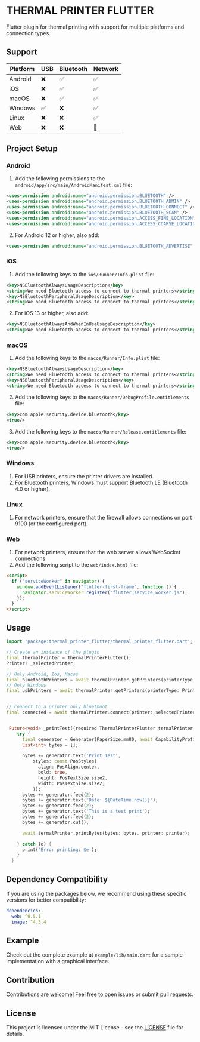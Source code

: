 # THERMAL PRINTER FLUTTER

Flutter plugin for thermal printing with support for multiple platforms and connection types.

## Support

| Platform | USB | Bluetooth | Network |
| -------- | --- | --------- | ------- |
| Android  | ❌  | ✅        | ✅      |
| iOS      | ❌  | ✅        | ✅      |
| macOS    | ❌  | ✅        | ✅      |
| Windows  | ✅  | ❌        | ✅      |
| Linux    | ❌  | ❌        | ✅      |
| Web      | ❌  | ❌        | 🚧      |

## Project Setup

### Android

1. Add the following permissions to the `android/app/src/main/AndroidManifest.xml` file:

```xml
<uses-permission android:name="android.permission.BLUETOOTH" />
<uses-permission android:name="android.permission.BLUETOOTH_ADMIN" />
<uses-permission android:name="android.permission.BLUETOOTH_CONNECT" />
<uses-permission android:name="android.permission.BLUETOOTH_SCAN" />
<uses-permission android:name="android.permission.ACCESS_FINE_LOCATION" />
<uses-permission android:name="android.permission.ACCESS_COARSE_LOCATION" />
```

2. For Android 12 or higher, also add:

```xml
<uses-permission android:name="android.permission.BLUETOOTH_ADVERTISE" />
```

### iOS

1. Add the following keys to the `ios/Runner/Info.plist` file:

```xml
<key>NSBluetoothAlwaysUsageDescription</key>
<string>We need Bluetooth access to connect to thermal printers</string>
<key>NSBluetoothPeripheralUsageDescription</key>
<string>We need Bluetooth access to connect to thermal printers</string>
```

2. For iOS 13 or higher, also add:

```xml
<key>NSBluetoothAlwaysAndWhenInUseUsageDescription</key>
<string>We need Bluetooth access to connect to thermal printers</string>
```

### macOS

1. Add the following keys to the `macos/Runner/Info.plist` file:

```xml
<key>NSBluetoothAlwaysUsageDescription</key>
<string>We need Bluetooth access to connect to thermal printers</string>
<key>NSBluetoothPeripheralUsageDescription</key>
<string>We need Bluetooth access to connect to thermal printers</string>
```

2. Add the following keys to the `macos/Runner/DebugProfile.entitlements` file:

```xml
<key>com.apple.security.device.bluetooth</key>
<true/>
```

3. Add the following keys to the `macos/Runner/Release.entitlements` file:

```xml
<key>com.apple.security.device.bluetooth</key>
<true/>
```

### Windows

1. For USB printers, ensure the printer drivers are installed.
2. For Bluetooth printers, Windows must support Bluetooth LE (Bluetooth 4.0 or higher).

### Linux

1. For network printers, ensure that the firewall allows connections on port 9100 (or the configured port).

### Web

1. For network printers, ensure that the web server allows WebSocket connections.
2. Add the following script to the `web/index.html` file:

```html
<script>
  if ("serviceWorker" in navigator) {
    window.addEventListener("flutter-first-frame", function () {
      navigator.serviceWorker.register("flutter_service_worker.js");
    });
  }
</script>
```

## Usage

```dart
import 'package:thermal_printer_flutter/thermal_printer_flutter.dart';

// Create an instance of the plugin
final thermalPrinter = ThermalPrinterFlutter();
Printer? _selectedPrinter;

// Only Android, Ios, Macos
final bluetoothPrinters = await thermalPrinter.getPrinters(printerType: PrinterType.bluethoot);
// Only Windows
final usbPrinters = await thermalPrinter.getPrinters(printerType: PrinterType.usb);


// Connect to a printer only bluethoot
final connected = await thermalPrinter.connect(printer: selectedPrinter);


 Future<void> _printTest({required ThermalPrinterFlutter termalPrinter,  required Printer printer}) async {
    try {
      final generator = Generator(PaperSize.mm80, await CapabilityProfile.load());
      List<int> bytes = [];

      bytes += generator.text('Print Test',
          styles: const PosStyles(
            align: PosAlign.center,
            bold: true,
            height: PosTextSize.size2,
            width: PosTextSize.size2,
          ));
      bytes += generator.feed(2);
      bytes += generator.text('Date: ${DateTime.now()}');
      bytes += generator.feed(2);
      bytes += generator.text('This is a test print');
      bytes += generator.feed(2);
      bytes += generator.cut();

      await termalPrinter.printBytes(bytes: bytes, printer: printer);

    } catch (e) {
      print('Error printing: $e');
    }
  }
```

## Dependency Compatibility

If you are using the packages below, we recommend using these specific versions for better compatibility:

```yaml
dependencies:
  web: ^0.5.1
  image: ^4.5.4
```

## Example

Check out the complete example at `example/lib/main.dart` for a sample implementation with a graphical interface.

## Contribution

Contributions are welcome! Feel free to open issues or submit pull requests.

## License

This project is licensed under the MIT License - see the [LICENSE](LICENSE) file for details.
